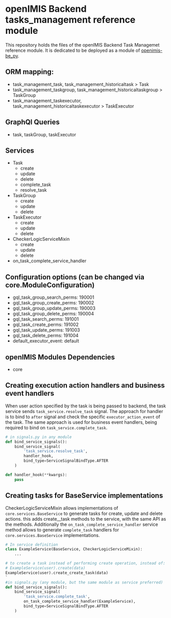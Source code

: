 # openIMIS Backend tasks_management reference module
This repository holds the files of the openIMIS Backend Task Managemet reference module.
It is dedicated to be deployed as a module of [openimis-be_py](https://github.com/openimis/openimis-be_py).

## ORM mapping:
* task_management_task, task_management_historicaltask > Task
* task_management_taskgroup, task_management_historicaltaskgroup > TaskGroup
* task_management_taskexecutor, task_management_historicaltaskexecutor > TaskExecutor

## GraphQl Queries
* task, taskGroup, taskExecutor

## Services
- Task
  - create
  - update
  - delete
  - complete_task
  - resolve_task
- TaskGroup
  - create
  - update
  - delete
- TaskExecutor
  - create
  - update
  - delete
- CheckerLogicServiceMixin
  - create
  - update
  - delete
- on_task_complete_service_handler

## Configuration options (can be changed via core.ModuleConfiguration)
* gql_task_group_search_perms: 190001
* gql_task_group_create_perms: 190002
* gql_task_group_update_perms: 190003
* gql_task_group_delete_perms: 190004
* gql_task_search_perms: 191001
* gql_task_create_perms: 191002
* gql_task_update_perms: 191003
* gql_task_delete_perms: 191004
* default_executor_event: default

## openIMIS Modules Dependencies
- core

## Creating execution action handlers and business event handlers
When user action specified by the task is being passed to backend, the task service sends ``task_service.resolve_task`` 
signal. The approach for handler is to bind to ``after`` signal and check the specific ``executor_action_event`` of the 
task. The same approach is used for business event handlers, being required to bind on ``task_service.complete_task``.

```Python
# in signals.py in any module
def bind_service_signals():
    bind_service_signal(
        'task_service.resolve_task',
        handler_hook,
        bind_type=ServiceSignalBindType.AFTER
    )

def handler_hook(**kwargs):
    pass
```

## Creating tasks for BaseService implementations
CheckerLogicServiceMixin allows implementations of ``core.services.BaseService`` to generate tasks for create, update 
and delete actions. this adds create_<action>_task methods to the service, with the same API as the <action> methods.
Additionally the ``on_task_complete_service_handler`` service method allows to generate ``complete_task`` handlers for
``core.services.BaseService`` implementations. 

```Python
# In service definition
class ExampleService(BaseService, CheckerLogicServiceMixin):
    ...

# to create a task instead of performing create operation, instead of:
# ExampleService(user).create(data)
ExampleService(user).create_create_task(data)
`
#in signals.py (any module, but the same module as service preferred)
def bind_service_signals():
    bind_service_signal(
        'task_service.complete_task',
        on_task_complete_service_handler(ExampleService),
        bind_type=ServiceSignalBindType.AFTER
    )
```
